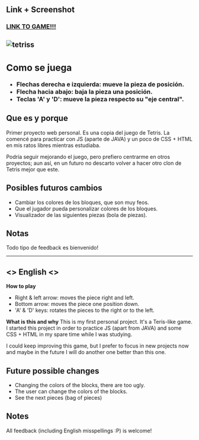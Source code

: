 **Link  + Screenshot**
---
[<h3>LINK TO GAME!!!<h3>](https://tetriss-ea563.firebaseapp.com)

![tetriss](https://user-images.githubusercontent.com/29251149/120534206-dc89ac00-c3e1-11eb-9c23-3bdcbdc1253f.png)

**Como se juega**
---
* Flechas derecha e izquierda: mueve la pieza de posición.
* Flecha hacia abajo: baja la pieza una posición.
* Teclas 'A' y 'D': mueve la pieza respecto su "eje central".

**Que es y porque**
---
Primer proyecto web personal. Es una copia del juego de Tetris.
La comencé para practicar con JS (aparte de JAVA) y un poco de CSS + HTML en mis ratos libres mientras estudiaba.

Podría seguir mejorando el juego, pero prefiero centrarme en otros proyectos; aun así, en un futuro no descarto volver a hacer otro clon de Tetris mejor que este.

**Posibles futuros cambios**
---
* Cambiar los colores de los bloques, que son muy feos.
* Que el jugador pueda personalizar colores de los bloques.
* Visualizador de las siguientes piezas (bola de piezas).

**Notas**
---
Todo tipo de feedback es bienvenido!


---

<> English <>
---

**How to play**
* Right & left arrow: moves the piece right and left.
* Bottom arrow: moves the piece one position down.
* 'A' & 'D' keys: rotates the pieces to the right or to the left.

**What is this and why**
This is my first personal project. It's a Teris-like game.
I started this project in order to practice JS (apart from JAVA) and some CSS + HTML in my spare time while I was studying.

I could keep improving this game, but I prefer to focus in new projects now and maybe in the future I will do another one better than this one.

**Future possible changes**
---
* Changing the colors of the blocks, there are too ugly.
* The user can change the colors of the blocks.
* See the next pieces (bag of pieces)

**Notes**
---
All feedback (including English misspellings :P) is welcome!
